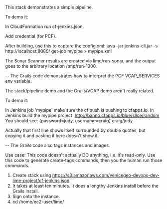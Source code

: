 This stack demonstrates a simple pipeline.

To demo it:

In CloudFormation run cf-jenkins.json.

Add credential (for PCF).

After building, use this to capture the config.xml:
java -jar jenkins-cli.jar -s http://localhost:8080/ get-job mypipe > mypipe.xml

The Sonar Scanner results are created via lime/run-sonar, and the output goes to the arbitrary location /tmp/run-1300.

--
The Grails code demonstrates how to interpret the PCF VCAP_SERVICES env variable.

The stack/pipeline demo and the Grails/VCAP demo aren't really related.

To demo it:

In Jenkins job 'mypipe' make sure the cf push is pushing to cfapps.io.
In Jenkins build the mypipe project. 
http://banno.cfapps.io/blue/slice/random
You should see:
{password=judy, username=craig}
craig/judy

Actually that first line shows itself surrounded by double quotes, but copying it and pasting it here doesn't show it.

--
The Grails code also tags instances and images.

Use case:
This code doesn't actually DO anything, i.e. it's read-only.
Use this code to generate create-tags commands, then you the human run those commands.

1. Create stack using https://s3.amazonaws.com/venicegeo-devops-dev-lime-project/cf-jenkins.json
2. It takes at least ten minutes. It does a lengthy Jenkins install before the Grails install.
3. Sign onto the instance.
4. cd /home/ec2-user/lime/
